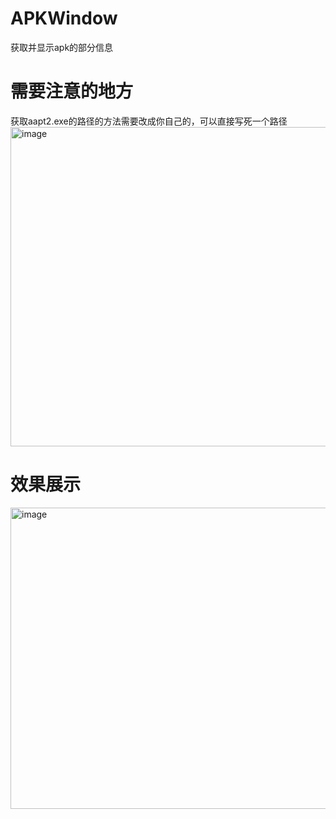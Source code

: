 # APKWindow
获取并显示apk的部分信息

# 需要注意的地方
获取aapt2.exe的路径的方法需要改成你自己的，可以直接写死一个路径
<img width="926" height="511" alt="image" src="https://github.com/user-attachments/assets/a58dabc7-c23d-4810-a1da-831d1c9f7043" />

# 效果展示
<img width="802" height="482" alt="image" src="https://github.com/user-attachments/assets/d13fdd85-d9cd-45d2-ad7d-5f54b54d4375" />


